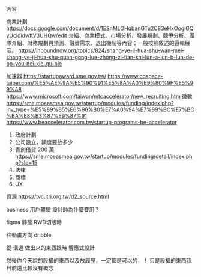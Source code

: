 內容


商業計劃
https://docs.google.com/document/d/1ESnMLOHqbanGTu2C83eHxOogiGQyUcididwftV3UHQw/edit
介紹、商業模式、市場分析、發展規劃、競爭分析、團隊介紹、財務規劃與預測、融資需求、退出機制等內容；一般按照敘述的邏輯展示。
https://inboundnow.org/topics/824/shang-ye-ji-hua-shu-wan-mei-shang-ye-ji-hua-shu-quan-gong-lue-zhong-zi-tian-shi-lun-a-lun-b-lun-de-bp-you-nei-xie-qu-bie

加速器
https://startupaward.sme.gov.tw/
https://www.cospace-taipei.com/%E5%AE%9A%E5%90%91%E5%8A%A0%E9%80%9F%E5%99%A8
https://www.microsoft.com/taiwan/mtcaccelerator/new_recruiting.htm
微軟
https://sme.moeasmea.gov.tw/startup/modules/funding/index.php?inv_type=%E5%89%B5%E6%96%B0%E7%A0%94%E7%99%BC%E7%BC%BA%E8%B3%87%E9%87%91
https://www.beaccelerator.com.tw/startup-programs-be-accelerator


1. 政府計劃
2. 公司設立，額度要放多少
3. 青創借貸 200 萬 https://sme.moeasmea.gov.tw/startup/modules/funding/detail/index.php?sId=15
4. 法律
5. 商標
6. UX



資源
https://tvc.itri.org.tw/d2_source.html



business 
用戶體驗
設計師為什麼要用？



figma 靜態
RWD切版時 

往動畫方向 dribble 

從 溝通  做出來的東西跟時
 響應式設計

然後你今天說的股權的東西以及放履歷，一定都是可以的，！
只是股權的東西我目前還比較沒有概念 
